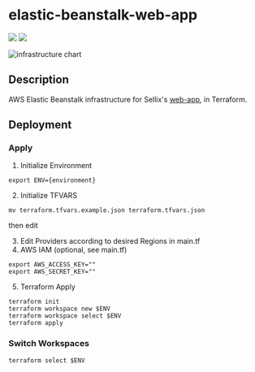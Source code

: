 # elastic-beanstalk-web-app

![](https://img.shields.io/badge/Sellix-AWS-orange) ![](https://img.shields.io/badge/Version-v2.0.0-blueviolet)

![infrastructure chart](https://cdn.sellix.io/static/github/web-app-accelerator.png)

## Description

AWS Elastic Beanstalk infrastructure for Sellix's [web-app](https://sellix.io), in Terraform.

## Deployment

### Apply

1. Initialize Environment

`export ENV={environment}`

2. Initialize TFVARS

`mv terraform.tfvars.example.json terraform.tfvars.json`

then edit

3. Edit Providers according to desired Regions in main.tf
4. AWS IAM (optional, see main.tf)
```
export AWS_ACCESS_KEY=""
export AWS_SECRET_KEY=""
```

5. Terraform Apply

```
terraform init
terraform workspace new $ENV
terraform workspace select $ENV
terraform apply
```

### Switch Workspaces

`terraform select $ENV`
